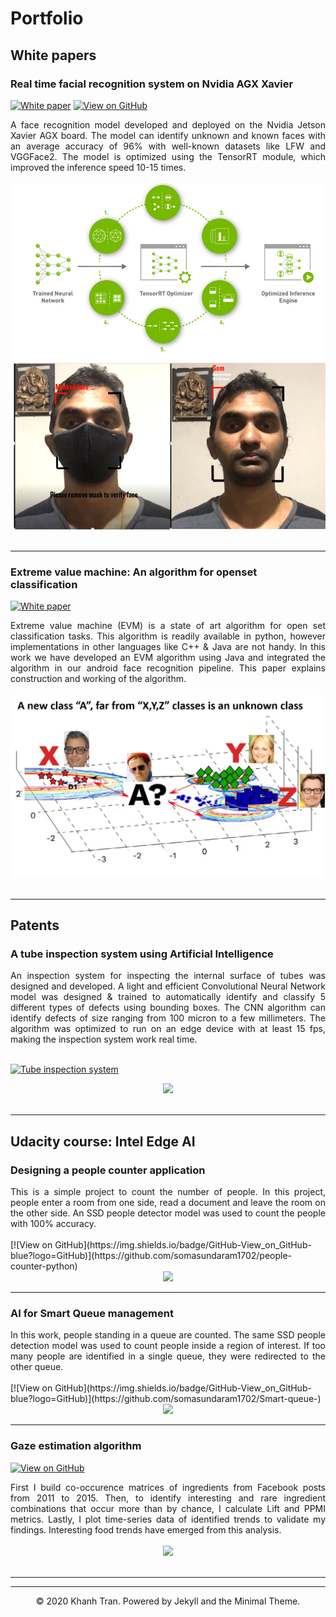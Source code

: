 # Portfolio

## White papers

### Real time facial recognition system on Nvidia AGX Xavier 

[![White paper](https://img.shields.io/badge/PDF-Read_paper-blue?logo=adobe-acrobat-reader&logoColor=white)](pdf/Face-on-edge-realtime-face-recognition.pdf)
[![View on GitHub](https://img.shields.io/badge/GitHub-View_on_GitHub-blue?logo=GitHub)](https://github.com/somasundaram1702/Unknown-face-recognition)

<div style="text-align: justify">A face recognition model developed and deployed on the Nvidia Jetson Xavier AGX board. The model can identify unknown and known faces with an average accuracy of 96% with well-known datasets like LFW and VGGFace2. The model is optimized using the TensorRT 
module, which improved the inference speed 10-15 times.</div>
<br>
<center><img src="images/Facerec_xavier_3.png"/></center>
<br>

---
### Extreme value machine: An algorithm for openset classification

[![White paper](https://img.shields.io/badge/PDF-Read_paper-blue?logo=adobe-acrobat-reader&logoColor=white)](pdf/EV_machine.pdf)

<div style="text-align: justify">Extreme value machine (EVM) is a state of art algorithm for open set classification tasks. This algorithm is readily available in python, however implementations in other languages like C++ & Java are not handy. In this work we have developed an EVM algorithm using Java and integrated the algorithm in our android face recognition pipeline. This paper explains construction and working of the algorithm.</div>
<br>
<center><img src="images/EVM_pic3.png"/></center>
<br>

---
## Patents
### A tube inspection system using Artificial Intelligence

<div style="text-align: justify">An inspection system for inspecting the internal surface of tubes was designed and developed. A light and efficient Convolutional Neural Network model was designed & trained to automatically identify and classify 5 different types of defects using bounding boxes. The CNN algorithm can identify defects of size ranging from 100 micron to a few millimeters. The algorithm was optimized to run on an edge device with at least 15 fps, making the inspection system work real time.</div>
<br>

[![Tube inspection system](https://img.shields.io/badge/Link-Read_patent-blue?logo=adobe-acrobat-reader&logoColor=white)](https://worldwide.espacenet.com/patent/search/family/062235809/publication/WO2019219956A1?q=somasundaram%20supriya%20sarkar%20sandvik)
<br>
<center><img src="images/blog_patent_pic.png"/></center>
<br>

---
## Udacity course: Intel Edge AI

### Designing a people counter application

<div style="text-align: justify">This is a simple project to count the number of people. In this project, people enter a room from one side, read a document and leave the room on the other side. An SSD people detector model was used to count the people with 100% accuracy.</div> 
<br>
[![View on GitHub](https://img.shields.io/badge/GitHub-View_on_GitHub-blue?logo=GitHub)](https://github.com/somasundaram1702/people-counter-python)
<br>
<center><img src="images/people_counter.gif"/></center>

---
### AI for Smart Queue management

<div style="text-align: justify">In this work, people standing in a queue are counted. The same SSD people detection model was used to count people inside a region of interest. If too many people are identified in a single queue, they were redirected to the other queue.</div>
<br>
[![View on GitHub](https://img.shields.io/badge/GitHub-View_on_GitHub-blue?logo=GitHub)](https://github.com/somasundaram1702/Smart-queue-)
<br>
<center><img src="images/smart_queue.gif"/></center>

---
### Gaze estimation algorithm

[![View on GitHub](https://img.shields.io/badge/GitHub-View_on_GitHub-blue?logo=GitHub)](https://github.com/somasundaram1702/Gaze-estimation-and-control-computer-pointer)

<div style="text-align: justify">First I build co-occurence matrices of ingredients from Facebook posts from 2011 to 2015. Then, to identify interesting and rare ingredient combinations that occur more than by chance, I calculate Lift and PPMI metrics. Lastly, I plot time-series data of identified trends to validate my findings. Interesting food trends have emerged from this analysis.</div>
<br>
<center><img src="images/gaze.gif"></center>
<br>

---


---
<center>© 2020 Khanh Tran. Powered by Jekyll and the Minimal Theme.</center>
